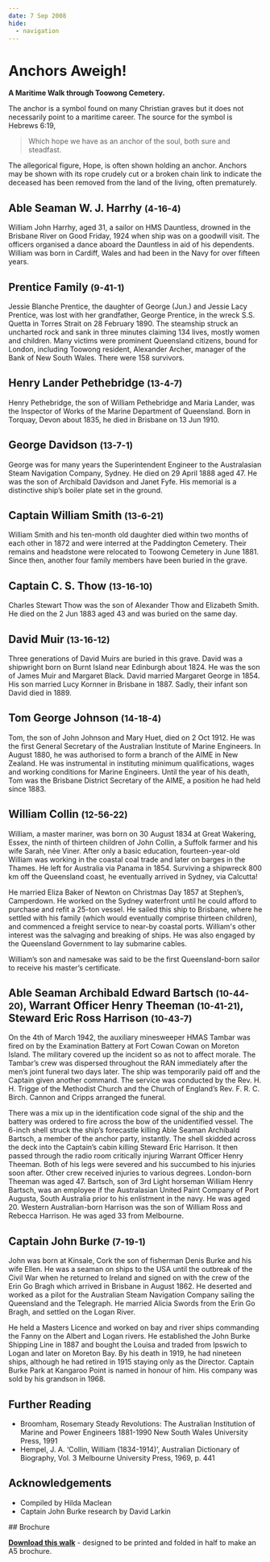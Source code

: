 ```yaml
---
date: 7 Sep 2008
hide:
  - navigation
---
```


# Anchors Aweigh! 

**A Maritime Walk through Toowong Cemetery.**

The anchor is a symbol found on many Christian graves but it does not necessarily point to a maritime career. The source for the symbol is Hebrews 6:19, 

>Which hope we have as an anchor of the soul, both sure and steadfast.

The allegorical figure, Hope, is often shown holding an anchor. Anchors may be shown with its rope crudely cut or a broken chain link to indicate the deceased has been removed from the land of the living, often prematurely.

<!--

??? warning "To Do" 

    - Add cover image
    - Check walking order
    - Create and insert map with link to portion-section-plot explanation
    - Add directions
    - Add headstone photos
    - Convert Bios to Snippets
    - Create Bio pages
    - Add Bios to [Index](../bios/bio-index.md)    

    
???+ Example "Directions" 

    - walking directions
    
    ![image of headstone](?.jpg)   

--> 

## Able Seaman W. J. Harrhy <small>(4-16-4)</small>

William John Harrhy, aged 31, a sailor on HMS Dauntless, drowned in the Brisbane River on Good Friday, 1924 when ship was on a goodwill visit. The officers organised a dance aboard the Dauntless in aid of his dependents. William was born in Cardiff, Wales and had been in the Navy for over fifteen years.

<!--

??? Example "Directions" 

    - walking directions
    
    ![image of headstone](?.jpg)    

--> 

## Prentice Family <small>(9-41-1)</small>

Jessie Blanche Prentice, the daughter of George (Jun.) and Jessie Lacy Prentice, was lost with her grandfather, George Prentice, in the wreck S.S. Quetta in Torres Strait on 28 February 1890. The steamship struck an uncharted rock and sank in three minutes claiming 134 lives, mostly women and children. Many victims were prominent Queensland citizens, bound for London, including Toowong resident, Alexander Archer, manager of the Bank of New South Wales. There were 158 survivors.

<!--

??? Example "Directions" 

    - walking directions
    
    ![image of headstone](?.jpg)    

--> 

## Henry Lander Pethebridge <small>(13-4-7)</small>

Henry Pethebridge, the son of William Pethebridge and Maria Lander, was the Inspector of Works of the Marine Department of Queensland. Born in Torquay, Devon about 1835, he died in Brisbane on 13 Jun 1910.

<!--

??? Example "Directions" 

    - walking directions
    
    ![image of headstone](?.jpg)    

--> 

## George Davidson <small>(13-7-1)</small>

George was for many years the Superintendent Engineer to the Australasian Steam Navigation Company, Sydney. He died on 29 April 1888 aged 47. He was the son of Archibald Davidson and Janet Fyfe. His memorial is a distinctive ship’s boiler plate set in the ground.

<!--

??? Example "Directions" 

    - walking directions
    
    ![image of headstone](?.jpg)    

--> 

## Captain William Smith <small>(13-6-21)</small>

William Smith and his ten-month old daughter died within two months of each other in 1872 and were interred at the Paddington Cemetery. Their remains and headstone were relocated to Toowong Cemetery in June 1881. Since then, another four family members have been buried in the grave.

<!--

??? Example "Directions" 

    - walking directions
    
    ![image of headstone](?.jpg)    

--> 

## Captain C. S. Thow <small>(13-16-10)</small>

Charles Stewart Thow was the son of Alexander Thow and Elizabeth Smith. He died on the 2 Jun 1883 aged 43 and was buried on the same day.

<!--

??? Example "Directions" 

    - walking directions
    
    ![image of headstone](?.jpg)

-->

## David Muir <small>(13-16-12)</small>

Three generations of David Muirs are buried in this grave. David was a shipwright born on Burnt Island near Edinburgh about 1824. He was the son of James Muir and Margaret Black. David married Margaret George in 1854. His son married Lucy Kornner in Brisbane in 1887. Sadly, their infant son David died in 1889.

<!--

??? Example "Directions" 

    - walking directions
    
    ![](../assets/tom-george-johnson.jpg){ width="100" }    

-->

## Tom George Johnson <small>(14-18-4)</small>

Tom, the son of John Johnson and Mary Huet, died on 2 Oct 1912. He was the first General Secretary of the Australian Institute of Marine Engineers. In August 1880, he was authorised to form a branch of the AIME in New Zealand. He was instrumental in instituting minimum qualifications, wages and working conditions for Marine Engineers. Until the year of his death, Tom was the Brisbane District Secretary of the AIME, a position he had held since 1883.

<!--

??? Example "Directions" 

    - walking directions
    
    ![image of headstone](?.jpg)    

-->

## William Collin <small>(12-56-22)</small>

William, a master mariner, was born on 30 August 1834 at Great Wakering, Essex, the ninth of thirteen children of John Collin, a Suffolk farmer and his wife Sarah, née Viner. After only a basic education, fourteen-year-old William was working in the coastal coal trade and later on barges in the Thames. He left for Australia via Panama in 1854. Surviving a shipwreck 800 km off the Queensland coast, he eventually arrived in Sydney, via Calcutta! 

He married Eliza Baker of Newton on Christmas Day 1857 at Stephen’s, Camperdown. He worked on the Sydney waterfront until he could afford to purchase and refit a 25-ton vessel. He sailed this ship to Brisbane, where he settled with his family (which would eventually comprise thirteen children), and commenced a freight service to near-by coastal ports. William's other interest was the salvaging and breaking of ships. He was also engaged by the Queensland Government to lay submarine cables. 

William’s son and namesake was said to be the first Queensland-born sailor to receive his master’s certificate.

<!--

??? Example "Directions" 

    - walking directions
    
    ![image of headstone](?.jpg)    

-->

## Able Seaman Archibald Edward Bartsch <small>(10-44-20)</small>, Warrant Officer Henry Theeman <small>(10-41-21)</small>, Steward Eric Ross Harrison <small>(10-43-7)</small>

On the 4th of March 1942, the auxiliary minesweeper HMAS Tambar was fired on by the Examination Battery at Fort Cowan Cowan on Moreton Island. The military covered up the incident so as not to affect morale. The Tambar’s crew was dispersed throughout the RAN immediately after the men’s joint funeral two days later. The ship was temporarily paid off and the Captain given another command. The service was conducted by the Rev. H. H. Trigge of the Methodist Church and the Church of England’s Rev. F. R. C. Birch. Cannon and Cripps arranged the funeral.

There was a mix up in the identification code signal of the ship and the battery was ordered to fire across the bow of the unidentified vessel. The 6-inch shell struck the ship’s forecastle killing Able Seaman Archibald Bartsch, a member of the anchor party, instantly. The shell skidded across the deck into the Captain’s cabin killing Steward Eric Harrison. It then passed through the radio room critically injuring Warrant Officer Henry Theeman. Both of his legs were severed and his succumbed to his injuries soon after. Other crew received injuries to various degrees. London-born Theeman was aged 47. Bartsch, son of 3rd Light horseman William Henry Bartsch, was an employee if the Australasian United Paint Company of Port Augusta, South Australia prior to his enlistment in the navy. He was aged 20. Western Australian-born Harrison was the son of William Ross and Rebecca Harrison. He was aged 33 from Melbourne.

<!--

??? Example "Directions" 

    - walking directions
    
    ![image of headstone](?.jpg)    

-->

## Captain John Burke <small>(7-19-1)</small>

John was born at Kinsale, Cork the son of fisherman Denis Burke and his wife Ellen. He was a seaman on ships to the USA until the outbreak of the Civil War when he returned to Ireland and signed on with the crew of the Erin Go Bragh which arrived in Brisbane in August 1862. He deserted and worked as a pilot for the Australian Steam Navigation Company sailing the Queensland and the Telegraph. He married Alicia Swords from the Erin Go Bragh, and settled on the Logan River. 

He held a Masters Licence and worked on bay and river ships commanding the Fanny on the Albert and Logan rivers. He established the John Burke Shipping Line in 1887 and bought the Louisa and traded from Ipswich to Logan and later on Moreton Bay. By his death in 1919, he had nineteen ships, although he had retired in 1915 staying only as the Director. Captain Burke Park at Kangaroo Point is named in honour of him. His company was sold by his grandson in 1968. 

<!--

??? Example "Directions" 

    - walking directions
    
    ![image of headstone](?.jpg)

-->


## Further Reading 

- Broomham, Rosemary Steady Revolutions: The Australian Institution of Marine and Power Engineers 1881-1990 New South Wales University Press, 1991
- Hempel, J. A. ‘Collin, William (1834-1914)’, Australian Dictionary of Biography, Vol. 3 Melbourne University Press, 1969, p. 441

## Acknowledgements

- Compiled by Hilda Maclean
- Captain John Burke research by David Larkin


<div class="noprint" markdown="1">
## Brochure

**[Download this walk](../assets/guides/anchors-aweigh.pdf)** - designed to be printed and folded in half to make an A5 brochure.

</div>
